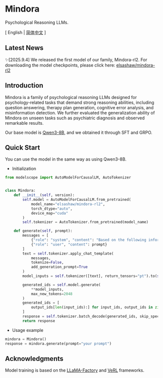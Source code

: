 # Mindora

Psychological Reasoning LLMs.

\[ English | [简体中文](README_zh.md) \]

## Latest News

✨[2025.9.4] We released the first model of our family, Mindora-rl2. For downloading the model checkpoints, please click here: [elsashaw/mindora-rl2](https://www.modelscope.cn/models/elsashaw/mindora-rl2/summary)

## Introduction

Mindora is a family of psychological reasoning LLMs designed for psychology-related tasks that demand strong reasoning abilities, including question answering, therapy plan generation, cognitive error analysis, and misinformation detection. We further evaluated the generalization ability of Mindora on unseen tasks such as psychiatric diagnosis and observed remarkable results.

Our base model is [Qwen3-8B](https://www.modelscope.cn/models/Qwen/Qwen3-8B), and we obtained it through SFT and GRPO.



## Quick Start

You can use the model in the same way as using Qwen3-8B.

-   Initialization

```python
from modelscope import AutoModelForCausalLM, AutoTokenizer


class Mindora:
    def __init__(self, version):
        self.model = AutoModelForCausalLM.from_pretrained(
            model_name="elsashaw/mindora-rl2",
            torch_dtype="auto",
            device_map="cuda"
        )
        self.tokenizer = AutoTokenizer.from_pretrained(model_name)

    def generate(self, prompt):
        messages = [
            {"role": "system", "content": "Based on the following information of a case to make judgements. When answering, follow these steps concisely:\n\n 1. Reasoning Phase:\n   - Enclose all analysis within <think> tags\n   - Use structured subtitles (e.g., '###Comparing with Given Choices:') on separate lines\n   - Final section must be '###Final Conclusion:'\n\n2. Answer Phase:\n - Enclose your answer within <answer> tags\n - The answer phase should end with 'Answer: [option]'.\n - The answer should be aligned with reasoning phase. \nDeviation from this format is prohibited."},
            {"role": "user", "content": prompt}
        ]
        text = self.tokenizer.apply_chat_template(
            messages,
            tokenize=False,
            add_generation_prompt=True
        )
        model_inputs = self.tokenizer([text], return_tensors="pt").to(self.model.device)

        generated_ids = self.model.generate(
            **model_inputs,
            max_new_tokens=2048
        )
        generated_ids = [
            output_ids[len(input_ids):] for input_ids, output_ids in zip(model_inputs.input_ids, generated_ids)
        ]
        response = self.tokenizer.batch_decode(generated_ids, skip_special_tokens=True)[0]
        return response
```
-   Usage example

```python
mindora = Mindora()
response = mindora.generate(prompt="your prompt")
```


## Acknowledgments
Model training is based on the [LLaMA-Factory](https://github.com/hiyouga/LLaMA-Factory) and [VeRL](https://github.com/volcengine/verl) frameworks.
